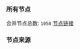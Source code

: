### 所有节点
合并节点总数: `1058`
[节点链接](https://raw.githubusercontent.com/rzhy1/11/master/sub/sub_merge_base64.txt)

### 节点来源
